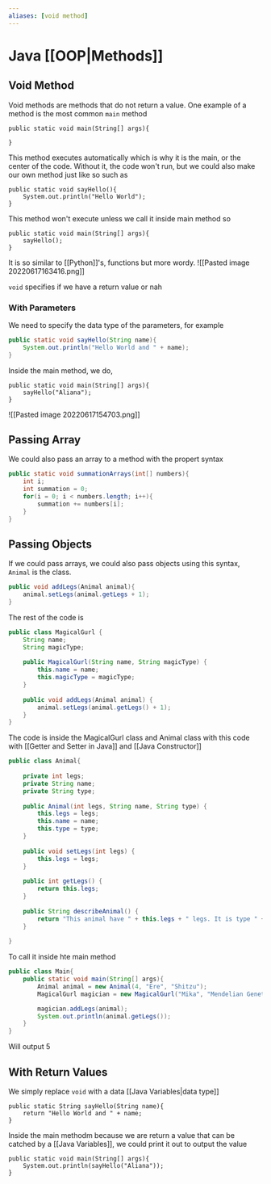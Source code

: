 ```yaml
---
aliases: [void method]
---
```

# Java [[OOP|Methods]]

## Void Method
Void methods are methods that do not return a value. 
One example of a method is the most common `main` method
```
public static void main(String[] args){

}
```

This method executes automatically which is why it is the main, or the center of the code. Without it, the code won't run, but we could also make our own method just like so such as

```
public static void sayHello(){
	System.out.println("Hello World");
}
```

This method won't execute unless we call it inside main method so
```
public static void main(String[] args){
	sayHello();
}
```

It is so similar to [[Python]]'s, functions but more wordy. 
![[Pasted image 20220617163416.png]]

`void` specifies if we have a return value or nah

### With Parameters
We need to specify the data type of the parameters, for example
```java
public static void sayHello(String name){
	System.out.println("Hello World and " + name);
}
```

Inside the main method, we do,
```
public static void main(String[] args){
	sayHello("Aliana");
}
```

![[Pasted image 20220617154703.png]]

## Passing Array
We could also pass an array to a method with the propert syntax
```java
public static void summationArrays(int[] numbers){
	int i;
	int summation = 0;
	for(i = 0; i < numbers.length; i++){
		summation += numbers[i];
	}
}
```

## Passing Objects
If we could pass arrays, we could also pass objects using this syntax, `Animal` is the class. 
```java
public void addLegs(Animal animal){
	animal.setLegs(animal.getLegs + 1);
}
```

The rest of the code is
```java
public class MagicalGurl {
	String name;
	String magicType;
	
	public MagicalGurl(String name, String magicType) {
		this.name = name;
		this.magicType = magicType;
	}
	
	public void addLegs(Animal animal) {
		animal.setLegs(animal.getLegs() + 1);
	}
}
```

The code is inside the MagicalGurl class and Animal class with this code with [[Getter and Setter in Java]] and [[Java Constructor]]
```java
public class Animal{
	
	private int legs;
	private String name;
	private String type;
	
	public Animal(int legs, String name, String type) {
		this.legs = legs;
		this.name = name;
		this.type = type;
	}
	
	public void setLegs(int legs) {
		this.legs = legs;
	}
	
	public int getLegs() {
		return this.legs;
	}
	
	public String describeAnimal() {
		return "This animal have " + this.legs + " legs. It is type " + this.type + " with the name of " + this.name;
	}
	
}
```

To call it inside hte main method
```java
public class Main{
	public static void main(String[] args){
		Animal animal = new Animal(4, "Ere", "Shitzu");
		MagicalGurl magician = new MagicalGurl("Mika", "Mendelian Genetics");

		magician.addLegs(animal);
		System.out.println(animal.getLegs());
	}
}
```

Will output 5

## With Return Values

We simply replace `void` with a data [[Java Variables|data type]] 
```
public static String sayHello(String name){
	return "Hello World and " + name;
}
```

Inside the main methodm because we are return a value that can be catched by a [[Java Variables]], we could print it out to output the value
```
public static void main(String[] args){
	System.out.println(sayHello("Aliana"));
}
```

